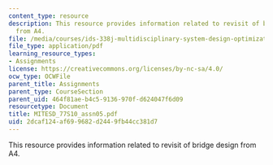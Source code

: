 ```yaml
---
content_type: resource
description: This resource provides information related to revisit of bridge design
  from A4.
file: /media/courses/ids-338j-multidisciplinary-system-design-optimization-spring-2010/2dcaf124af699682d2449fb44cc381d7_MITESD_77S10_assn05.pdf
file_type: application/pdf
learning_resource_types:
- Assignments
license: https://creativecommons.org/licenses/by-nc-sa/4.0/
ocw_type: OCWFile
parent_title: Assignments
parent_type: CourseSection
parent_uid: 464f81ae-b4c5-9136-970f-d624047f6d09
resourcetype: Document
title: MITESD_77S10_assn05.pdf
uid: 2dcaf124-af69-9682-d244-9fb44cc381d7
---
```

This resource provides information related to revisit of bridge design from A4.